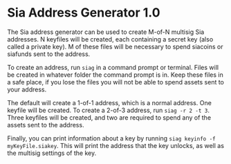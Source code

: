 Sia Address Generator 1.0
=========================

The Sia address generator can be used to create M-of-N multisig Sia addresses.
N keyfiles will be created, each containing a secret key (also called a private
key). M of these files will be necessary to spend siacoins or siafunds sent to
the address.

To create an address, run `siag` in a command prompt or terminal. Files will be
created in whatever folder the command prompt is in. Keep these files in a safe
place, if you lose the files you will not be able to spend assets sent to your
address.

The default will create a 1-of-1 address, which is a normal address. One
keyfile will be created. To create a 2-of-3 address, run `siag -r 2 -t 3`.
Three keyfiles will be created, and two are required to spend any of the assets
sent to the address.

Finally, you can print information about a key by running `siag keyinfo -f
myKeyFile.siakey`. This will print the address that the key unlocks, as well as
the multisig settings of the key.
